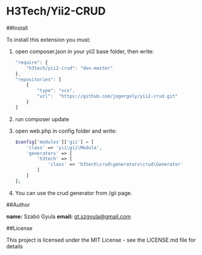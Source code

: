 # H3Tech/Yii2-CRUD #

##Install

To install this extension you must:
1. open composer.json in your yii2 base folder, then write: 
	````javascript
	"require": {
		"h3tech/yii2-crud": "dev-master"
    },
	"repositories": [
        {
            "type": "vcs",
            "url":  "https://github.com/jogergely/yii2-crud.git"
        }
    ]
	````

2. run composer update

3. open web.php in config folder and write:
	````php
	$config['modules']['gii'] = [
        'class' => 'yii\gii\Module',
        'generators' => [
            'h3tech' => [
                'class' => 'h3tech\crud\generators\crud\Generator'
            ]
        ]
    ];
	````

4. You can use the crud generator from /gii page.

##Author

**name:** Szabó Gyula
**email:** gt.szgyula@gmail.com

##License

This project is licensed under the MIT License - see the LICENSE.md file for details
